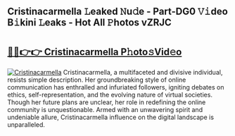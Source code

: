 ## Cristinacarmella 𝙻eaked 𝙽u𝚍e - Part-DG0 𝚅𝚒deo B𝚒kini 𝙻eaks - Hot All 𝙿hotos vZRJC

# <h2><a href="http://ld3gkl.urlbe.top/?page=Cristinacarmella">🔗🔗👉👉 Cristinacarmella P𝚑oto𝚜Vid𝚎o</a></h2>

[![Cristinacarmella](https://i.imgur.com/eBuTRDB.gif)](http://ld3gkl.urlbe.top/?page=Cristinacarmella)
Cristinacarmella, a multifaceted and divisive individual, resists simple description. Her groundbreaking style of online communication has enthralled and infuriated followers, igniting debates on ethics, self-representation, and the evolving nature of virtual societies. Though her future plans are unclear, her role in redefining the online community is unquestionable. Armed with an unwavering spirit and undeniable allure, Cristinacarmella influence on the digital landscape is unparalleled.
